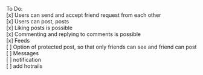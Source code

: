 To Do: \
[x] Users can send and accept friend request from each other\
[x] Users can post, posts\
[x] Liking posts is possible\
[x] Commenting and replying to comments is possible\
[x] Feeds\
[ ] Option of protected post, so that only friends can see and friend can post\
[ ] Messages\
[ ] notification\
[ ] add hotrails
